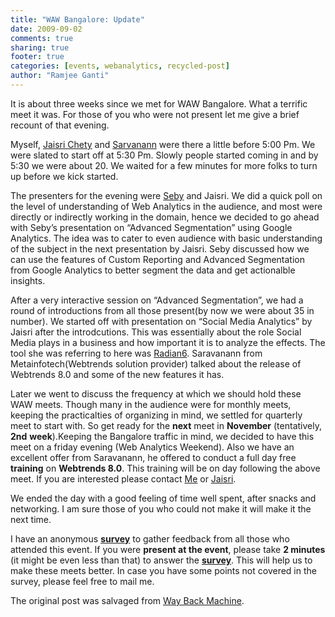 ```yaml
---
title: "WAW Bangalore: Update"
date: 2009-09-02
comments: true
sharing: true
footer: true
categories: [events, webanalytics, recycled-post]
author: "Ramjee Ganti"
---
```

It is about three weeks since we met for WAW Bangalore. What a terrific meet it was. For those of you who were not present let me give a brief recount of that evening.

Myself, [Jaisri Chety](http://web-scapes.blogspot.com/) and [Sarvanann](http://www.metainfotech.com/) were there a little before 5:00 Pm. We were slated to start off at 5:30 Pm. Slowly people started coming in and by 5:30 we were about 20. We waited for a few minutes for more folks to turn up before we kick started.

The presenters for the evening were [Seby](http://www.nabler.com/) and Jaisri. We did a quick poll on the level of understanding of Web Analytics in the audience, and most were directly or indirectly working in the domain, hence we decided to go ahead with Seby’s presentation on “Advanced Segmentation” using Google Analytics. The idea was to cater to even audience with basic understanding of the subject in the next presentation by Jaisri. Seby discussed how we can use the features of Custom Reporting and Advanced Segmentation from Google Analytics to better segment the data and get actionalble insights.

After a very interactive session on “Advanced Segmentation”, we had a round of introductions from all those present(by now we were about 35 in number). We started off with presentation on “Social Media Analytics” by Jaisri after the introdcutions. This was essentially about the role Social Media plays in a business and how important it is to analyze the effects. The tool she was referring to here was [Radian6](http://www.radian6.com/cms/home). Saravanann from Metainfotech(Webtrends solution provider) talked about the release of Webtrends 8.0 and some of the new features it has.

Later we went to discuss the frequency at which we should hold these WAW meets. Though many in the audience were for monthly meets, keeping the practicalties of organizing in mind, we settled for quarterly meet to start with. So get ready for the **next** meet in **November** (tentatively, **2nd** **week**).Keeping the Bangalore traffic in mind, we decided to have this meet on a friday evening (Web Analytics Weekend). Also we have an excellent offer from Saravanann, he offered to conduct a full day free **training** on **Webtrends 8.0**. This training will be on day following the above meet. If you are interested please contact [Me](mailto:ganti.r@ramjeeganti.com) or [Jaisri](mailto:jaisrichety@gmail.com).

We ended the day with a good feeling of time well spent, after snacks and networking. I am sure those of you who could not make it will make it the next time.

I have an anonymous **[survey](https://spreadsheets.google.com/viewform?formkey=dEdRYnUzVk5qcEhrNkdVYUhTS0JtVnc6MA..)** to gather feedback from all those who attended this event. If you were **present at the event**, please take **2 minutes** (it might be even less than that) to answer the **[survey](https://spreadsheets.google.com/viewform?formkey=dEdRYnUzVk5qcEhrNkdVYUhTS0JtVnc6MA..)**. This will help us to make these meets better. In case you have some points not covered in the survey, please feel free to mail me.

The original post was salvaged from [Way Back Machine](http://web.archive.org/web/20111117032338/http://ramjeeganti.com/).
